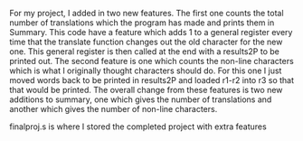 For my project, I added in two new features. The first one counts the total number of translations which the program has made and prints them in Summary. This code have a feature which adds 1 to a general register every time that the translate function changes out the old character for the new one. This general register is then called at the end with a results2P to be printed out. The second feature is one which counts the non-line characters which is what I originally thought characters should do. For this one I just moved words back to be printed in results2P and loaded r1-r2 into r3 so that that would be printed. The overall change from these features is two new additions to summary, one which gives the number of translations and another which gives the number of non-line characters. 

finalproj.s is where I stored the completed project with extra features